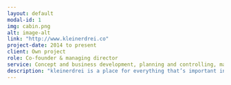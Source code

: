 ```yaml
---
layout: default
modal-id: 1
img: cabin.png
alt: image-alt
link: "http://www.kleinerdrei.co"
project-date: 2014 to present
client: Own project
role: Co-founder & managing director
service: Concept and business development, planning and controlling, management of retail, suppliers, human resources, and course offers
description: "kleinerdrei is a place for everything that’s important in the first three years of life: From romper suits to first shoes, from shape sorters to baby slings. Ergonomic, environmentally-friendly and sustainable – and with a design that makes children and parents happy. kleinerdrei combines a concept store with a wide ranged offer of courses for babies and parents and with a midwife practice."
---
```

